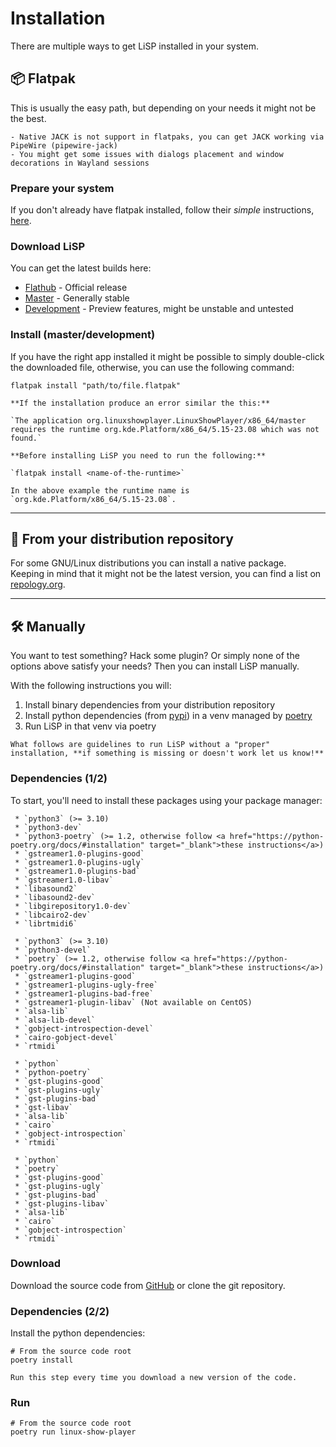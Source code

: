 # Installation

There are multiple ways to get LiSP installed in your system.

## 📦 Flatpak

This is usually the easy path, but depending on your needs it might not be the best.

```{note}
- Native JACK is not support in flatpaks, you can get JACK working via PipeWire (pipewire-jack)
- You might get some issues with dialogs placement and window decorations in Wayland sessions
```

### Prepare your system

If you don't already have flatpak installed,
follow their _simple_ instructions, <a href="https://flatpak.org/setup/" target="_blank">here</a>. 

### Download LiSP

You can get the latest builds here:

 * [Flathub](https://flathub.org/apps/org.linuxshowplayer.LinuxShowPlayer) - Official release
 * [Master](https://github.com/FrancescoCeruti/linux-show-player/releases/tag/ci-master) - Generally stable
 * [Development](https://github.com/FrancescoCeruti/linux-show-player/releases/tag/ci-develop) - Preview features, might be unstable and untested

### Install (master/development)

If you have the right app installed it might be possible to simply double-click the downloaded file, otherwise, you
can use the following command:

```shell
flatpak install "path/to/file.flatpak"
```

```{important}
**If the installation produce an error similar the this:**
 
`The application org.linuxshowplayer.LinuxShowPlayer/x86_64/master requires the runtime org.kde.Platform/x86_64/5.15-23.08 which was not found.`

**Before installing LiSP you need to run the following:**

`flatpak install <name-of-the-runtime>`

In the above example the runtime name is `org.kde.Platform/x86_64/5.15-23.08`.
```

---

## 🐧 From your distribution repository

For some GNU/Linux distributions you can install a native package.<br>
Keeping in mind that it might not be the latest version, you can find a list on <a href="https://repology.org/metapackage/linux-show-player" target="_blank">repology.org</a>.

---

## 🛠️ Manually

You want to test something? Hack some plugin? Or simply none of the options above satisfy your needs?
Then you can install LiSP manually.

With the following instructions you will:

 1. Install binary dependencies from your distribution repository
 2. Install python dependencies (from <a href="https://pypi.org/" target="_blank">pypi</a>) in a venv managed by <a href="https://python-poetry.org/" target="_blank">poetry</a>
 3. Run LiSP in that venv via poetry

```{important}
What follows are guidelines to run LiSP without a "proper" installation, **if something is missing or doesn't work let us know!**
```

### Dependencies (1/2)

To start, you'll need to install these packages using your package manager:

```{tab} Debian/Ubuntu/Mint
 * `python3` (>= 3.10)
 * `python3-dev`
 * `python3-poetry` (>= 1.2, otherwise follow <a href="https://python-poetry.org/docs/#installation" target="_blank">these instructions</a>)
 * `gstreamer1.0-plugins-good`
 * `gstreamer1.0-plugins-ugly`
 * `gstreamer1.0-plugins-bad`
 * `gstreamer1.0-libav`
 * `libasound2`
 * `libasound2-dev`
 * `libgirepository1.0-dev`
 * `libcairo2-dev`
 * `librtmidi6`
```

```{tab} Fedora/CentOS
 * `python3` (>= 3.10)
 * `python3-devel`
 * `poetry` (>= 1.2, otherwise follow <a href="https://python-poetry.org/docs/#installation" target="_blank">these instructions</a>)
 * `gstreamer1-plugins-good`
 * `gstreamer1-plugins-ugly-free`
 * `gstreamer1-plugins-bad-free`
 * `gstreamer1-plugin-libav` (Not available on CentOS)
 * `alsa-lib`
 * `alsa-lib-devel`
 * `gobject-introspection-devel`
 * `cairo-gobject-devel`
 * `rtmidi`
```

```{tab} ArchLinux
 * `python`
 * `python-poetry`
 * `gst-plugins-good`
 * `gst-plugins-ugly`
 * `gst-plugins-bad`
 * `gst-libav`
 * `alsa-lib`
 * `cairo`
 * `gobject-introspection`
 * `rtmidi`
```

```{tab} Gentoo
 * `python`
 * `poetry`
 * `gst-plugins-good`
 * `gst-plugins-ugly`
 * `gst-plugins-bad`
 * `gst-plugins-libav`
 * `alsa-lib`
 * `cairo`
 * `gobject-introspection`
 * `rtmidi`
```

### Download

Download the source code from <a href="https://github.com/FrancescoCeruti/linux-show-player" target="_blank">GitHub</a> or clone the git repository.

### Dependencies (2/2)

Install the python dependencies:

```shell
# From the source code root
poetry install
```

```{note}
Run this step every time you download a new version of the code.
```

### Run

```shell
# From the source code root
poetry run linux-show-player
```
